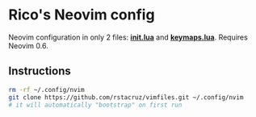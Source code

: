 # Rico's Neovim config

Neovim configuration in only 2 files: [**init.lua**](/init.lua) and [**keymaps.lua**](/lua/keymaps.lua). Requires Neovim 0.6.

## Instructions

```sh
rm -rf ~/.config/nvim
git clone https://github.com/rstacruz/vimfiles.git ~/.config/nvim
# it will automatically "bootstrap" on first run
```

